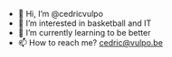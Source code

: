 - 👋 Hi, I’m @cedricvulpo
- 👀 I’m interested in basketball and IT
- 🌱 I’m currently learning to be better
- 📫 How to reach me? cedric@vulpo.be

<!---
cedricvulpo/cedricvulpo is a ✨ special ✨ repository because its `README.md` (this file) appears on your GitHub profile.
You can click the Preview link to take a look at your changes.
--->
